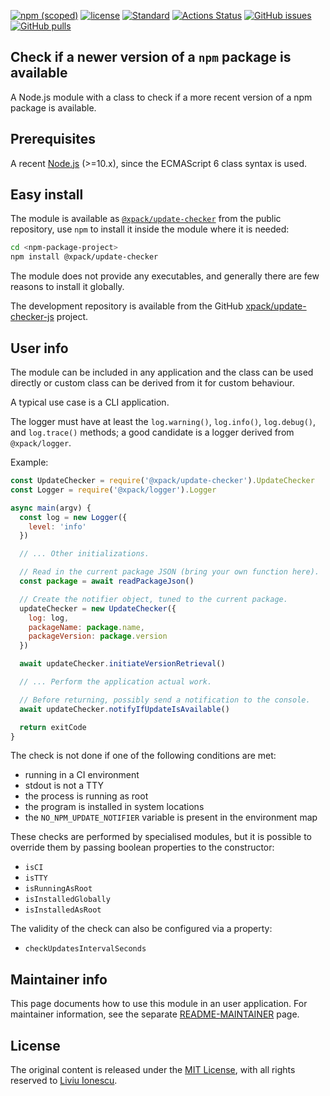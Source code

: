 [![npm (scoped)](https://img.shields.io/npm/v/@xpack/update-checker.svg)](https://www.npmjs.com/package/@xpack/update-checker)
[![license](https://img.shields.io/github/license/xpack/update-checker-js.svg)](https://github.com/xpack/update-checker-js/blob/xpack/LICENSE)
[![Standard](https://img.shields.io/badge/code_style-standard-brightgreen.svg)](https://standardjs.com/)
[![Actions Status](https://github.com/xpack/update-checker-js/workflows/Node.js%20CI%20on%20Push/badge.svg)](https://github.com/xpack/update-checker-js/actions)
[![GitHub issues](https://img.shields.io/github/issues/xpack/update-checker-js.svg)](https://github.com/xpack/update-checker-js/issues/)
[![GitHub pulls](https://img.shields.io/github/issues-pr/xpack/update-checker-js.svg)](https://github.com/xpack/update-checker-js/pulls)

## Check if a newer version of a `npm` package is available

A Node.js module with a class to check if a more recent version of
a npm package is available.

## Prerequisites

A recent [Node.js](https://nodejs.org) (>=10.x), since the ECMAScript 6 class
syntax is used.

## Easy install

The module is available as
[`@xpack/update-checker`](https://www.npmjs.com/package/@xpack/update-checker)
from the public repository, use `npm` to install it inside the module where
it is needed:

```sh
cd <npm-package-project>
npm install @xpack/update-checker
```

The module does not provide any executables, and generally there are few
reasons to install it globally.

The development repository is available from the GitHub
[xpack/update-checker-js](https://github.com/xpack/update-checker-js)
project.

## User info

The module can be included in any application and the class can be used
directly or custom class can be derived from it for custom behaviour.

A typical use case is a CLI application.

The logger must have at least the `log.warning()`, `log.info()`, `log.debug()`,
and `log.trace()` methods; a good candidate is a logger derived from
`@xpack/logger`.

Example:

```javascript
const UpdateChecker = require('@xpack/update-checker').UpdateChecker
const Logger = require('@xpack/logger').Logger

async main(argv) {
  const log = new Logger({
    level: 'info'
  })

  // ... Other initializations.

  // Read in the current package JSON (bring your own function here).
  const package = await readPackageJson()

  // Create the notifier object, tuned to the current package.
  updateChecker = new UpdateChecker({
    log: log,
    packageName: package.name,
    packageVersion: package.version
  })

  await updateChecker.initiateVersionRetrieval()

  // ... Perform the application actual work.

  // Before returning, possibly send a notification to the console.
  await updateChecker.notifyIfUpdateIsAvailable()

  return exitCode
}
```

The check is not done if one of the following conditions are met:

- running in a CI environment
- stdout is not a TTY
- the process is running as root
- the program is installed in system locations
- the `NO_NPM_UPDATE_NOTIFIER` variable is present in the environment map

These checks are performed by specialised modules, but it is possible
to override them by passing boolean properties to the constructor:

- `isCI`
- `isTTY`
- `isRunningAsRoot`
- `isInstalledGlobally`
- `isInstalledAsRoot`

The validity of the check can also be configured via a property:

- `checkUpdatesIntervalSeconds`

## Maintainer info

This page documents how to use this module in an user application.
For maintainer information, see the separate
[README-MAINTAINER](https://github.com/xpack/update-checker-js/blob/master/README-MAINTAINER.md)
page.

## License

The original content is released under the
[MIT License](https://opensource.org/licenses/MIT), with all rights
reserved to [Liviu Ionescu](https://github.com/ilg-ul/).
